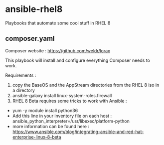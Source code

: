 # ansible-rhel8
Playbooks that automate some cool stuff in RHEL 8

composer.yaml  
-------------------
Composer website : https://github.com/weldr/lorax

This playbook will install and configure everything Composer needs to work. 

Requirements : 
  1. copy the BaseOS and the AppStream directories from the RHEL 8 iso in a directory  
  2. ansible-galaxy install linux-system-roles.firewall
  3. RHEL 8 Beta requires some tricks to work with Ansible :
  - yum -y module install python36
  - Add this line in your inventory file on each host : ansible_python_interpreter=/usr/libexec/platform-python 
  - more information can be found here : https://www.ansible.com/blog/integrating-ansible-and-red-hat-enterprise-linux-8-beta 
       
